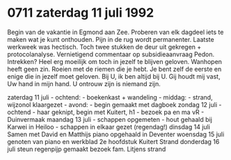 # 0711 zaterdag 11 juli 1992
Begin van de vakantie in Egmond aan Zee. Proberen van elk dagdeel iets te maken wat je kunt onthouden. Pijn in de rug wordt permanenter. Laatste werkweek was hectisch. Toch twee stukken de deur uit gekregen + protocolanalyse. Vernietigend commentaar op subsidieaanvraag Pedon. Intrekken? Heel erg moeilijk om toch in jezelf te blijven geloven. Wanhopen heeft geen zin. Roeien met de riemen die je hebt. Je bent zelf de eerste en enige die in jezelf moet geloven. Bij U, ik ben altijd bij U. Gij houdt mij vast, Uw hand in mijn hand. U ontrouw zijn is niemand zijn. 

zaterdag 11 juli
	- ochtend:
		- boekenkast + wandeling
	- middag:
		- strand, wijzonol klaargezet
	- avond:
		- begin gemaakt met dagboek
zondag 12 juli
	- ochtend
		- haar geknipt, begin met Kuitert, h1
	- bezoek pa en ma vR
	- Duinvermaak
maandag 13 juli
	- schappen opgemeten
	- hout gehaald bij Karwei in Heiloo
	- schappen in elkaar gezet (regendag!)
dinsdag 14 juli
	Samen met David en Matthijs piano opgehaald in Deventer
woensdag 15 juli
	genoten van piano en werkblad
	2e hoofdstuk Kuitert
	Strand
donderdag 16 juli
	steun regenpijp gemaakt
	bezoek fam. Litjens
	strand
